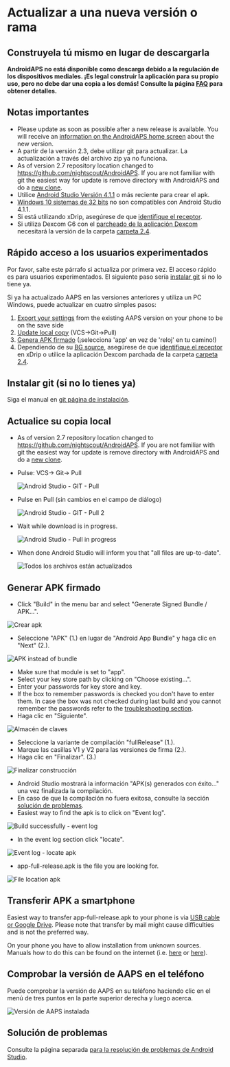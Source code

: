# Actualizar a una nueva versión o rama

## Construyela tú mismo en lugar de descargarla

**AndroidAPS no está disponible como descarga debido a la regulación de los dispositivos mediales. ¡Es legal construir la aplicación para su propio uso, pero no debe dar una copia a los demás! Consulte la página [FAQ](../Getting-Started/FAQ.md) para obtener detalles.**

## Notas importantes

* Please update as soon as possible after a new release is available. You will receive an [information on the AndroidAPS home screen](../Installing-AndroidAPS/Releasenotes#release-notes) about the new version.
* A partir de la versión 2.3, debe utilizar git para actualizar. La actualización a través del archivo zip ya no funciona.
* As of version 2.7 repository location changed to <https://github.com/nightscout/AndroidAPS>. If you are not familiar with git the easiest way for update is remove directory with AndroidAPS and do a [new clone](../Installing-AndroidAPS/Building-APK.md).
* Utilice [Android Studio Versión 4.1.1](https://developer.android.com/studio/) o más reciente para crear el apk.
* [Windows 10 sistemas de 32 bits](../Installing-AndroidAPS/troubleshooting_androidstudio#unable-to-start-daemon-process) no son compatibles con Android Studio 4.1.1.
* Si está utilizando xDrip, asegúrese de que [identifique el receptor](../Configuration/xdrip#identify-receiver).
* Si utiliza Dexcom G6 con el [parcheado de la aplicación Dexcom](../Hardware/DexcomG6#if-using-g6-with-patched-dexcom-app) necesitará la versión de la carpeta [carpeta 2.4](https://github.com/dexcomapp/dexcomapp/tree/master/2.4).

## Rápido acceso a los usuarios experimentados

Por favor, salte este párrafo si actualiza por primera vez. El acceso rápido es para usuarios experimentados. El siguiente paso sería [instalar git](../Installing-AndroidAPS/git-install.rst) si no lo tiene ya.

Si ya ha actualizado AAPS en las versiones anteriores y utiliza un PC Windows, puede actualizar en cuatro simples pasos:

1. [Export your settings](../Usage/ExportImportSettings#export-settings) from the existing AAPS version on your phone to be on the save side
2. [Update local copy](../Installing-AndroidAPS/Update-to-new-version#update-your-local-copy) (VCS->Git->Pull)
3. [Genera APK firmado](../Installing-AndroidAPS/Update-to-new-version#generate-signed-apk) (¡selecciona 'app' en vez de 'reloj' en tu camino!)
4. Dependiendo de su [BG source](../Configuration/BG-Source.rst), asegúrese de que [identifique el receptor](../Configuration/xdrip#identify-receiver) en xDrip o utilice la aplicación Dexcom parchada de la carpeta [carpeta 2.4](https://github.com/dexcomapp/dexcomapp/tree/master/2.4).

## Instalar git (si no lo tienes ya)

Siga el manual en [git página de instalación](../Installing-AndroidAPS/git-install.rst).

## Actualice su copia local

* As of version 2.7 repository location changed to <https://github.com/nightscout/AndroidAPS>. If you are not familiar with git the easiest way for update is remove directory with AndroidAPS and do a [new clone](../Installing-AndroidAPS/Building-APK.md).
* Pulse: VCS-> Git-> Pull
    
    ![Android Studio - GIT - Pull](../images/AndroidStudio361_Update01.png)

* Pulse en Pull (sin cambios en el campo de diálogo)
    
    ![Android Studio - GIT - Pull 2](../images/AndroidStudio361_Update02a.png)

* Wait while download is in progress.
    
    ![Android Studio - Pull in progress](../images/AndroidStudio361_Update03.png)

* When done Android Studio will inform you that "all files are up-to-date".
    
    ![Todos los archivos están actualizados](../images/AndroidStudio361_Update04.png)

## Generar APK firmado

<!--- Text is maintained in page building-apk.md --->

* Click "Build" in the menu bar and select "Generate Signed Bundle / APK...".

![Crear apk](../images/AndroidStudio361_27.png)

* Seleccione "APK" (1.) en lugar de "Android App Bundle" y haga clic en "Next" (2.).

![APK instead of bundle](../images/AndroidStudio361_28.png)

* Make sure that module is set to "app".
* Select your key store path by clicking on "Choose existing...".
* Enter your passwords for key store and key.
* If the box to remember passwords is checked you don't have to enter them. In case the box was not checked during last build and you cannot remember the passwords refer to the [troubleshooting section](../Installing-AndroidAPS/troubleshooting_androidstudio#lost-keystore).
* Haga clic en "Siguiente".

![Almacén de claves](../images/AndroidStudio361_Update05.png)

* Seleccione la variante de compilación "fullRelease" (1.). 
* Marque las casillas V1 y V2 para las versiones de firma (2.).
* Haga clic en "Finalizar". (3.)

![Finalizar construcción](../images/AndroidStudio361_32.png)

* Android Studio mostrará la información "APK(s) generados con éxito..." una vez finalizada la compilación.
* En caso de que la compilación no fuera exitosa, consulte la sección [solución de problemas](../Installing-AndroidAPS/troubleshooting_androidstudio.rst).
* Easiest way to find the apk is to click on "Event log".

![Build successfully - event log](../images/AndroidStudio361_33.png)

* In the event log section click "locate".

![Event log - locate apk](../images/AndroidStudio361_34.png)

* app-full-release.apk is the file you are looking for.

![File location apk](../images/AndroidStudio361_35.png)

## Transferir APK a smartphone

Easiest way to transfer app-full-release.apk to your phone is via [USB cable or Google Drive](https://support.google.com/android/answer/9064445?hl=en). Please note that transfer by mail might cause difficulties and is not the preferred way.

On your phone you have to allow installation from unknown sources. Manuals how to do this can be found on the internet (i.e. [here](https://www.expressvpn.com/de/support/vpn-setup/enable-apk-installs-android/) or [here](https://www.androidcentral.com/unknown-sources)).

## Comprobar la versión de AAPS en el teléfono

Puede comprobar la versión de AAPS en su teléfono haciendo clic en el menú de tres puntos en la parte superior derecha y luego acerca.

![Versión de AAPS instalada](../images/Update_VersionCheck.png)

## Solución de problemas

Consulte la página separada [para la resolución de problemas de Android Studio](../Installing-AndroidAPS/troubleshooting_androidstudio.rst).